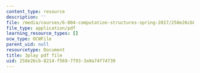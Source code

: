 ```yaml
---
content_type: resource
description: ''
file: /media/courses/6-004-computation-structures-spring-2017/258e26cb8214f56977933a9a74f74739_gxU2Eo3oBPg.pdf
file_type: application/pdf
learning_resource_types: []
ocw_type: OCWFile
parent_uid: null
resourcetype: Document
title: 3play pdf file
uid: 258e26cb-8214-f569-7793-3a9a74f74739
---
```

